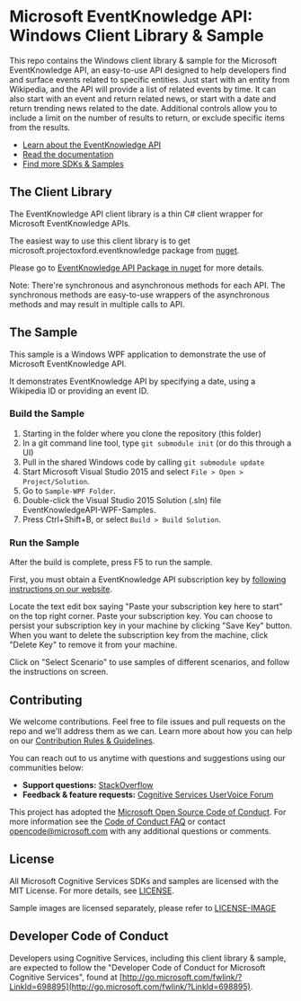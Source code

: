 # Microsoft EventKnowledge API: Windows Client Library & Sample
This repo contains the Windows client library & sample for the Microsoft
EventKnowledge API, an easy-to-use API designed to help developers find and surface events related to specific entities. Just start with an entity from Wikipedia, and the API will provide a list of related events by time. It can also start with an event and return related news, or start with a date and return trending news related to the date. Additional controls allow you to include a limit on the number of results to return, or exclude specific items from the results.

* [Learn about the EventKnowledge API](https://dev.labs.cognitive.microsoft.com/docs/services/590bf0b54f545a0de4422d3b)
* [Read the documentation](https://labs.cognitive.microsoft.com/en-us/Project-Cuzco/documentation/overview)
* [Find more SDKs & Samples](https://www.microsoft.com/cognitive-services/en-us/SDK-Sample?api=event%20knowledge)

## The Client Library

The EventKnowledge API client library is a thin C\# client wrapper for
Microsoft EventKnowledge APIs.

The easiest way to use this client library is to get 
microsoft.projectoxford.eventknowledge package from [nuget](https://nuget.org).

Please go to [EventKnowledge API Package in nuget](https://www.nuget.org/packages/Microsoft.ProjectOxford.EventKnowledge/) for more details.

Note: There're synchronous and asynchronous methods for each API. The synchronous methods are easy-to-use wrappers of the asynchronous methods and may result in multiple calls to API.

## The Sample


This sample is a Windows WPF application to demonstrate the use of 
Microsoft EventKnowledge API.

It demonstrates EventKnowledge API by specifying a date, using a Wikipedia ID 
or providing an event ID.

### Build the Sample


 1. Starting in the folder where you clone the repository (this folder)
 2. In a git command line tool, type `git submodule init` (or do this through a UI)
 3. Pull in the shared Windows code by calling `git submodule update`
 4. Start Microsoft Visual Studio 2015 and select `File > Open > Project/Solution`.
 5. Go to `Sample-WPF Folder`.
 6. Double-click the Visual Studio 2015 Solution (.sln) file EventKnowledgeAPI-WPF-Samples.
 7. Press Ctrl+Shift+B, or select `Build > Build Solution`.


### Run the Sample


After the build is complete, press F5 to run the sample.

First, you must obtain a EventKnowledge API subscription key by 
[following instructions on our website](https://www.microsoft.com/cognitive-services/en-us/sign-up).

Locate the text edit box saying "Paste your subscription key here to start" on
the top right corner. Paste your subscription key. You can choose to persist
your subscription key in your machine by clicking "Save Key" button. When you
want to delete the subscription key from the machine, click "Delete Key" to
remove it from your machine.

Click on "Select Scenario" to use samples of different scenarios, and
follow the instructions on screen.


## Contributing
We welcome contributions. Feel free to file issues and pull requests on the repo 
and we'll address them as we can. Learn more about how you can help on our 
[Contribution Rules & Guidelines](/CONTRIBUTING.md). 

You can reach out to us anytime with questions and suggestions using our communities below:
 - **Support questions:** [StackOverflow](https://stackoverflow.com/questions/tagged/microsoft-cognitive)
 - **Feedback & feature requests:** [Cognitive Services UserVoice Forum](https://cognitive.uservoice.com)

This project has adopted the [Microsoft Open Source Code of Conduct](https://opensource.microsoft.com/codeofconduct/). 
For more information see the [Code of Conduct FAQ](https://opensource.microsoft.com/codeofconduct/faq/) 
or contact [opencode@microsoft.com](mailto:opencode@microsoft.com) with any additional questions or comments.


## License
All Microsoft Cognitive Services SDKs and samples are licensed with the MIT License. 
For more details, see [LICENSE](/LICENSE.md).

Sample images are licensed separately, please refer to [LICENSE-IMAGE](/LICENSE-IMAGE.md)

## Developer Code of Conduct
Developers using Cognitive Services, including this client library & sample, are 
expected to follow the "Developer Code of Conduct for Microsoft Cognitive Services",
found at [http://go.microsoft.com/fwlink/?LinkId=698895](http://go.microsoft.com/fwlink/?LinkId=698895).
